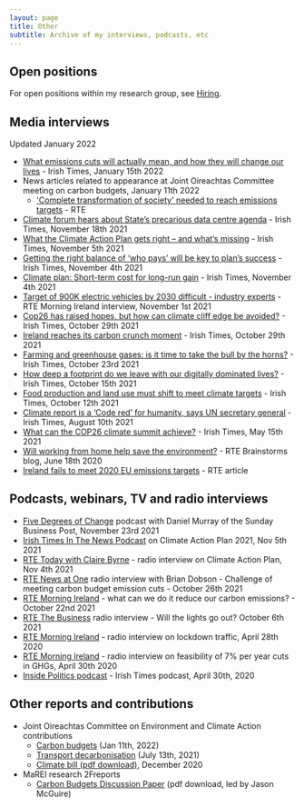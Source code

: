 ```yaml
---
layout: page
title: Other
subtitle: Archive of my interviews, podcasts, etc
---
```

## Open positions
For open positions within my research group, see [Hiring](/hiring).

## Media interviews
Updated January 2022
- [What emissions cuts will actually mean, and how they will change our lives](https://www.irishtimes.com/news/politics/what-emissions-cuts-will-actually-mean-and-how-they-will-change-our-lives-1.4776693?mode=sample&auth-failed=1&pw-origin=https%3A%2F%2Fwww.irishtimes.com%2Fnews%2Fpolitics%2Fwhat-emissions-cuts-will-actually-mean-and-how-they-will-change-our-lives-1.4776693) - Irish Times, January 15th 2022
- News articles related to appearance at Joint Oireachtas Committee meeting on carbon budgets, January 11th 2022
    * ['Complete transformation of society' needed to reach emissions targets](https://www.rte.ie/news/politics/2022/0111/1273084-carbon-budgets/) - RTE
- [Climate forum hears about State’s precarious data centre agenda](https://www.irishtimes.com/news/environment/climate-forum-hears-about-state-s-precarious-data-centre-agenda-1.4732729) - Irish Times, November 18th 2021
- [What the Climate Action Plan gets right – and what’s missing](https://www.irishtimes.com/news/environment/what-the-climate-action-plan-gets-right-and-what-s-missing-1.4720277) - Irish Times, November 5th 2021
- [Getting the right balance of ‘who pays’ will be key to plan’s success](https://www.irishtimes.com/opinion/getting-the-right-balance-of-who-pays-will-be-key-to-plan-s-success-1.4719858) - Irish Times, November 4th 2021
- [Climate plan: Short-term cost for long-run gain](https://www.irishtimes.com/news/environment/climate-plan-short-term-cost-for-long-run-gain-1.4719614) - Irish Times, November 4th 2021
- [Target of 900K electric vehicles by 2030 difficult - industry experts](https://www.rte.ie/news/ireland/2021/1101/1257069-electric-vehicles-ireland/) - RTE Morning Ireland interview, November 1st 2021
- [Cop26 has raised hopes, but how can climate cliff edge be avoided?](https://www.irishtimes.com/news/politics/cop26-has-raised-hopes-but-how-can-climate-cliff-edge-be-avoided-1.4714271) - Irish Times, October 29th 2021
- [Ireland reaches its carbon crunch moment](https://www.irishtimes.com/business/economy/ireland-reaches-its-carbon-crunch-moment-1.4713313) - Irish Times, October 29th 2021
- [Farming and greenhouse gases: is it time to take the bull by the horns?](https://www.irishtimes.com/news/politics/farming-and-greenhouse-gases-is-it-time-to-take-the-bull-by-the-horns-1.4708070) - Irish Times, October 23rd 2021
- [How deep a footprint do we leave with our digitally dominated lives?](https://www.irishtimes.com/news/environment/how-deep-a-footprint-do-we-leave-with-our-digitally-dominated-lives-1.4701589) - Irish Times, October 15th 2021
- [Food production and land use must shift to meet climate targets](https://www.irishtimes.com/opinion/food-production-and-land-use-must-shift-to-meet-climate-targets-1.4697516) - Irish Times, October 12th 2021
- [Climate report is a ‘Code red’ for humanity, says UN secretary general](https://www.irishtimes.com/news/environment/climate-report-is-a-code-red-for-humanity-says-un-secretary-general-1.4643234) - Irish Times, August 10th 2021
- [What can the COP26 climate summit achieve?](https://www.irishtimes.com/news/environment/what-can-the-cop26-climate-summit-achieve-1.4564288) - Irish Times, May 15th 2021
- [Will working from home help save the environment?](https://www.rte.ie/brainstorm/2020/0617/1148039-working-from-home-commuting-climate-change-coronavirus/) - RTE Brainstorms blog, June 18th 2020
- [Ireland fails to meet 2020 EU emissions targets](https://www.rte.ie/news/2021/1022/1255243-epa-emissions-2020-reduction/) - RTE article

## Podcasts, webinars, TV and radio interviews

- [Five Degrees of Change](https://www.businesspost.ie/climate-environment/podcast-five-degrees-of-change-hannah-daly-b625ae71) podcast with Daniel Murray of the Sunday Business Post, November 23rd 2021
- [Irish Times In The News Podcast](https://www.irishtimes.com/news/environment/what-the-climate-action-plan-gets-right-and-what-s-missing-1.4720277) on Climate Action Plan 2021, Nov 5th 2021
- [RTE Today with Claire Byrne](https://www.rte.ie/radio/radio1/clips/22025483/) - radio interview on Climate Action Plan, Nov 4th 2021
- [RTE News at One](https://www.rte.ie/radio/radio1/clips/22022159/) radio interview with Brian Dobson - Challenge of meeting carbon budget emission cuts - October 26th 2021
- [RTE Morning Ireland](https://www.rte.ie/radio/radio1/clips/22020673/) - what can we do it reduce our carbon emissions? - October 22nd 2021
- [RTE The Business](https://www.rte.ie/news/business/2021/1006/1251079-will-the-lights-go-out/) radio interview - Will the lights go out? October 6th 2021
- [RTE Morning Ireland](https://www.rte.ie/news/coronavirus/2020/0428/1135259-climate-change/) - radio interview on lockdown traffic, April 28th 2020
- [RTE Morning Ireland](https://www.rte.ie/news/environment/2020/0429/1135712-green-party-emission-demands-could-cost-40-billion/) - radio interview on feasibility of 7% per year cuts in GHGs, April 30th 2020
- [Inside Politics podcast](https://www.irishtimes.com/news/politics/inside-politics/inside-politics-can-we-reduce-carbon-emissions-by-7-per-year-1.4241738) - Irish Times podcast, April 30th, 2020

## Other reports and contributions
- Joint Oireachtas Committee on Environment and Climate Action contributions
  * [Carbon budgets](https://www.oireachtas.ie/en/debates/debate/joint_committee_on_environment_and_climate_action/2022-01-11/2/) (Jan 11th, 2022)
  * [Transport decarbonisation](https://www.oireachtas.ie/ga/debates/debate/joint_committee_on_environment_and_climate_action/2021-07-13/2/?highlight%5B0%5D=so) (July 13th, 2021)
  * [Climate bill (pdf download)](https://www.google.com/url?sa=t&rct=j&q=&esrc=s&source=web&cd=&ved=2ahUKEwjhye3_2tn1AhX1QEEAHVNWBgUQFnoECAQQAQ&url=https%3A%2F%2Fdata.oireachtas.ie%2Fie%2Foireachtas%2Fcommittee%2Fdail%2F33%2Fjoint_committee_on_climate_action%2Freports%2F2020%2F2020-12-18_pre-legislative-scrutiny-on-the-draft-of-the-climate-action-and-low-carbon-development-amendment-bill-2020_en.pdf&usg=AOvVaw1J0SNt1TrCmwzD7dOJrPKY), December 2020
- MaREI research 2Freports
  * [Carbon Budgets Discussion Paper](https://www.marei.ie/wp-content/uploads/2020/10/Discussion-Paper_The-role-of-carbon-budgets-in-translating-the-Paris-Agreement-into-national-climate-policy.pdf) (pdf download, led by Jason McGuire)
